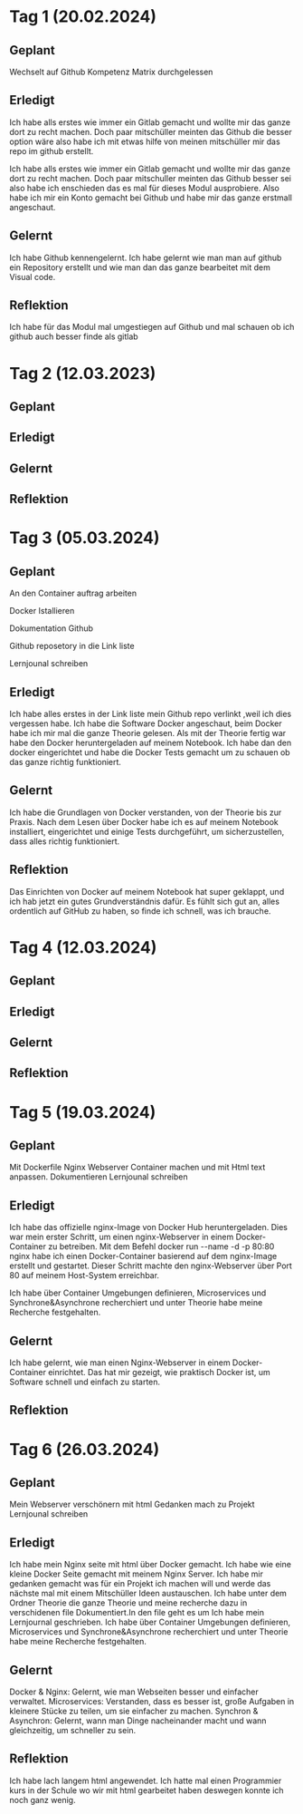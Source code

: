 # Tag 1 (20.02.2024)

## Geplant
Wechselt auf Github
Kompetenz Matrix durchgelessen 


## Erledigt 

Ich habe alls erstes wie immer ein Gitlab gemacht und wollte mir das ganze dort zu recht machen. Doch paar mitschüller meinten das Github die besser option wäre also habe ich mit etwas hilfe von meinen mitschüller mir das repo im github erstellt. 

Ich habe alls erstes wie immer ein Gitlab gemacht und wollte mir das ganze dort zu recht machen. Doch paar mitschuller meinten das Github besser sei also habe ich enschieden das es mal für dieses Modul ausprobiere. 
Also habe ich mir ein Konto gemacht bei Github und habe mir das ganze erstmall angeschaut.




## Gelernt
Ich habe Github kennengelernt.
Ich habe gelernt wie man man auf github ein Repository erstellt und wie man dan das ganze bearbeitet mit dem Visual code.


## Reflektion
Ich habe für das Modul mal umgestiegen auf Github und mal schauen ob ich github auch besser finde als gitlab 

# Tag 2 (12.03.2023)

## Geplant 



## Erledigt 



## Gelernt



## Reflektion 




# Tag 3 (05.03.2024)
## Geplant
An den Container auftrag arbeiten

Docker Istallieren 

Dokumentation Github

Github reposetory in die Link liste 

Lernjounal schreiben 

## Erledigt 
Ich habe alles erstes in der Link liste mein Github repo verlinkt ,weil ich dies vergessen habe.
Ich habe die Software Docker angeschaut, beim Docker habe ich mir mal die ganze Theorie gelesen. Als mit der Theorie fertig war habe den Docker heruntergeladen auf meinem Notebook. Ich habe dan den docker eingerichtet und habe die Docker Tests gemacht um zu schauen ob das ganze richtig funktioniert.

## Gelernt
Ich habe die Grundlagen von Docker verstanden, von der Theorie bis zur Praxis. Nach dem Lesen über Docker habe ich es auf meinem Notebook installiert, eingerichtet und einige Tests durchgeführt, um sicherzustellen, dass alles richtig funktioniert.

## Reflektion 
 Das Einrichten von Docker auf meinem Notebook hat super geklappt, und ich hab jetzt ein gutes Grundverständnis dafür. Es fühlt sich gut an, alles ordentlich auf GitHub zu haben, so finde ich schnell, was ich brauche.
 
# Tag 4 (12.03.2024)

## Geplant



## Erledigt 




## Gelernt




## Reflektion


# Tag 5 (19.03.2024)

## Geplant
Mit Dockerfile Nginx Webserver Container machen und mit Html text anpassen.
Dokumentieren 
Lernjounal schreiben 
## Erledigt 
Ich habe das offizielle nginx-Image von Docker Hub heruntergeladen. Dies war mein erster Schritt, um einen nginx-Webserver in einem Docker-Container zu betreiben.
Mit dem Befehl docker run --name <Container-Name> -d -p 80:80 nginx habe ich einen Docker-Container basierend auf dem nginx-Image erstellt und gestartet. Dieser Schritt machte den nginx-Webserver über Port 80 auf meinem Host-System erreichbar.

Ich habe über  Container Umgebungen definieren, Microservices und Synchrone&Asynchrone recherchiert und unter Theorie habe meine Recherche festgehalten.


## Gelernt
Ich habe gelernt, wie man einen Nginx-Webserver in einem Docker-Container einrichtet. Das hat mir gezeigt, wie praktisch Docker ist, um Software schnell und einfach zu starten.



## Reflektion

# Tag 6 (26.03.2024)

## Geplant
Mein Webserver verschönern mit html
Gedanken mach zu Projekt
Lernjounal schreiben 
## Erledigt 
Ich habe mein Nginx seite mit html über Docker gemacht. Ich habe wie eine kleine Docker Seite gemacht mit meinem Nginx Server.
Ich habe mir gedanken gemacht was für ein Projekt ich machen will und werde das nächste mal mit einem Mitschüller Ideen austauschen.
Ich habe unter dem Ordner Theorie die ganze Theorie und meine recherche dazu in verschidenen file Dokumentiert.In den file geht es um 
Ich habe mein Lernjournal geschrieben.
Ich habe über  Container Umgebungen definieren, Microservices und Synchrone&Asynchrone recherchiert und unter Theorie habe meine Recherche festgehalten.


## Gelernt
Docker & Nginx: Gelernt, wie man Webseiten besser und einfacher verwaltet.
Microservices: Verstanden, dass es besser ist, große Aufgaben in kleinere Stücke zu teilen, um sie einfacher zu machen.
Synchron & Asynchron: Gelernt, wann man Dinge nacheinander macht und wann gleichzeitig, um schneller zu sein.



## Reflektion
Ich habe lach langem html angewendet. Ich hatte mal einen Programmier kurs in der Schule wo wir mit html gearbeitet haben deswegen konnte ich noch ganz wenig.
